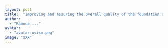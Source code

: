 ```yaml
---
layout: post
title:  "Improving and assuring the overall quality of the foundation of SCS"
author:
  - "Ramona ..."
avatar:
  - "avatar-osism.png"
image: "XXX"
---
```


